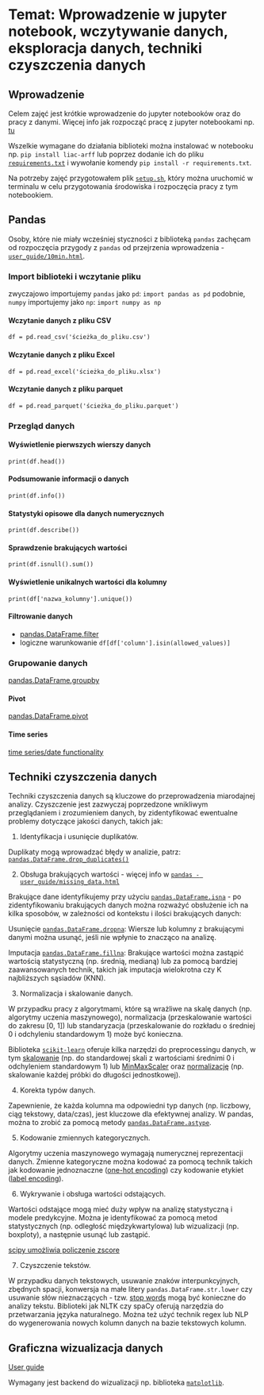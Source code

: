 # Temat: Wprowadzenie w jupyter notebook, wczytywanie danych, eksploracja danych, techniki czyszczenia danych
## Wprowadzenie
Celem zajęć jest krótkie wprowadzenie do jupyter notebooków oraz do pracy z danymi. Więcej info jak rozpocząć pracę z jupyter notebookami np. [tu](https://www.datageeks.pl/geeks-blog/40-instalacja-i-korzystanie-z-jupyter-notebook) 

Wszelkie wymagane do działania biblioteki można instalować w notebooku np.
`pip install liac-arff` lub poprzez dodanie ich do pliku [`requirements.txt`](requirements.txt) i wywołanie komendy `pip install -r requirements.txt`.

Na potrzeby zajęć przygotowałem plik [`setup.sh`](setup.sh), który można uruchomić w terminalu w celu przygotowania środowiska i rozpoczęcia pracy z tym notebookiem. 

## Pandas
Osoby, które nie miały wcześniej styczności z biblioteką `pandas` zachęcam od rozpoczęcia przygody z `pandas` od przejrzenia wprowadzenia - [`user_guide/10min.html`](https://pandas.pydata.org/docs/user_guide/10min.html).

### Import biblioteki i wczytanie pliku
zwyczajowo importujemy `pandas` jako `pd`:
`import pandas as pd`
podobnie, `numpy` importujemy jako `np`:
`import numpy as np`

#### Wczytanie danych z pliku CSV
`df = pd.read_csv('ścieżka_do_pliku.csv')`

#### Wczytanie danych z pliku Excel
`df = pd.read_excel('ścieżka_do_pliku.xlsx')`

#### Wczytanie danych z pliku parquet
`df = pd.read_parquet('ścieżka_do_pliku.parquet')`


### Przegląd danych
#### Wyświetlenie pierwszych wierszy danych
`print(df.head())`

#### Podsumowanie informacji o danych
`print(df.info())`

#### Statystyki opisowe dla danych numerycznych
`print(df.describe())`

#### Sprawdzenie brakujących wartości
`print(df.isnull().sum())`

#### Wyświetlenie unikalnych wartości dla kolumny
`print(df['nazwa_kolumny'].unique())`

#### Filtrowanie danych
- [pandas.DataFrame.filter](https://pandas.pydata.org/pandas-docs/stable/reference/api/pandas.DataFrame.filter.html)
- logiczne warunkowanie `df[df['column'].isin(allowed_values)]`

### Grupowanie danych
[pandas.DataFrame.groupby](https://pandas.pydata.org/pandas-docs/stable/reference/api/pandas.DataFrame.groupby.html)

#### Pivot
[pandas.DataFrame.pivot](https://pandas.pydata.org/pandas-docs/stable/reference/api/pandas.DataFrame.pivot.html)

#### Time series
[time series/date functionality](https://pandas.pydata.org/pandas-docs/stable/user_guide/timeseries.html)

## Techniki czyszczenia danych
Techniki czyszczenia danych są kluczowe do przeprowadzenia miarodajnej analizy. Czyszczenie jest zazwyczaj poprzedzone wnikliwym przeglądaniem i zrozumieniem danych, by zidentyfikować ewentualne problemy dotyczące jakości danych, takich jak:

1. Identyfikacja i usunięcie duplikatów.

Duplikaty mogą wprowadzać błędy w analizie, patrz: [`pandas.DataFrame.drop_duplicates()`](https://pandas.pydata.org/pandas-docs/stable/reference/api/pandas.DataFrame.drop_duplicates.html)

2. Obsługa brakujących wartości - więcej info w [`pandas - user_guide/missing_data.html`](https://pandas.pydata.org/docs/user_guide/missing_data.html)

Brakujące dane identyfikujemy przy użyciu [`pandas.DataFrame.isna`](https://pandas.pydata.org/pandas-docs/stable/reference/api/pandas.DataFrame.isna.html) - po zidentyfikowaniu brakujących danych można rozważyć obsłużenie ich na kilka sposobów, w zależności od kontekstu i ilości brakujących danych:

Usunięcie [`pandas.DataFrame.dropna`](https://pandas.pydata.org/docs/reference/api/pandas.DataFrame.dropna.html#pandas.DataFrame.dropna): Wiersze lub kolumny z brakującymi danymi można usunąć, jeśli nie wpłynie to znacząco na analizę.

Imputacja [`pandas.DataFrame.fillna`](https://pandas.pydata.org/docs/reference/api/pandas.DataFrame.fillna.html#pandas.DataFrame.fillna): Brakujące wartości można zastąpić wartością statystyczną (np. średnią, medianą) lub za pomocą bardziej zaawansowanych technik, takich jak imputacja wielokrotna czy K najbliższych sąsiadów (KNN).

3. Normalizacja i skalowanie danych.

W przypadku pracy z algorytmami, które są wrażliwe na skalę danych (np. algorytmy uczenia maszynowego), normalizacja (przeskalowanie wartości do zakresu [0, 1]) lub standaryzacja (przeskalowanie do rozkładu o średniej 0 i odchyleniu standardowym 1) może być konieczna.

Biblioteka [`scikit-learn`](https://pypi.org/project/scikit-learn/) oferuje kilka narzędzi do preprocessingu danych, w tym [skalowanie](https://scikit-learn.org/stable/modules/generated/sklearn.preprocessing.StandardScaler.html) (np. do standardowej skali z wartościami średnimi 0 i odchyleniem standardowym 1) lub [MinMaxScaler](https://scikit-learn.org/stable/modules/generated/sklearn.preprocessing.MinMaxScaler.html) oraz [normalizację](https://scikit-learn.org/stable/modules/generated/sklearn.preprocessing.normalize.html) (np. skalowanie każdej próbki do długości jednostkowej).

4. Korekta typów danych.

Zapewnienie, że każda kolumna ma odpowiedni typ danych (np. liczbowy, ciąg tekstowy, data/czas), jest kluczowe dla efektywnej analizy. W pandas, można to zrobić za pomocą metody [`pandas.DataFrame.astype`](https://pandas.pydata.org/docs/reference/api/pandas.DataFrame.astype.html#pandas.DataFrame.astype).

5. Kodowanie zmiennych kategorycznych.

Algorytmy uczenia maszynowego wymagają numerycznej reprezentacji danych. Zmienne kategoryczne można kodować za pomocą technik takich jak kodowanie jednoznaczne ([one-hot encoding](https://pandas.pydata.org/docs/reference/api/pandas.get_dummies.html)) czy kodowanie etykiet ([label encoding](https://scikit-learn.org/stable/modules/generated/sklearn.preprocessing.LabelEncoder.html)).

6. Wykrywanie i obsługa wartości odstających.

Wartości odstające mogą mieć duży wpływ na analizę statystyczną i modele predykcyjne. Można je identyfikować za pomocą metod statystycznych (np. odległość międzykwartylowa) lub wizualizacji (np. boxploty), a następnie usunąć lub zastąpić.

[scipy umożliwia policzenie zscore](https://docs.scipy.org/doc/scipy/reference/generated/scipy.stats.zscore.html)

7. Czyszczenie tekstów.

W przypadku danych tekstowych, usuwanie znaków interpunkcyjnych, zbędnych spacji, konwersja na małe litery `pandas.DataFrame.str.lower` czy usuwanie słów nieznaczących - tzw. [stop words](https://www.geeksforgeeks.org/removing-stop-words-nltk-python/) mogą być konieczne do analizy tekstu. Biblioteki jak NLTK czy spaCy oferują narzędzia do przetwarzania języka naturalnego. Można też użyć technik regex lub NLP do wygenerowania nowych kolumn danych na bazie tekstowych kolumn.

## Graficzna wizualizacja danych
[User guide](https://pandas.pydata.org/pandas-docs/stable/user_guide/visualization.html)

Wymagany jest backend do wizualizacji np. biblioteka [`matplotlib`](https://pypi.org/project/matplotlib/).
